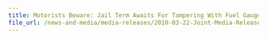```yaml
---
title: Motorists Beware: Jail Term Awaits For Tampering With Fuel Gauges Another four hauled to court for turning deaf ears to authorities’ warnings 
file_url: /news-and-media/media-releases/2010-03-22-Joint-Media-Release.pdf
---
```

